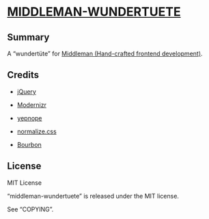[MIDDLEMAN-WUNDERTUETE](https://github.com/mkempe/middleman-wundertuete)
========================================================================

Summary
-------

A “wundertüte” for [Middleman (Hand-crafted frontend development)](http://middlemanapp.com).

Credits
-------

* [jQuery](http://jquery.com)
* [Modernizr](http://modernizr.com)
* [yepnope](http://yepnopejs.com)

* [normalize.css](http://git.io/normalize)
* [Bourbon](http://bourbon.io)

License
-------

MIT License

“middleman-wundertuete” is released under the MIT license.

See “COPYING”.